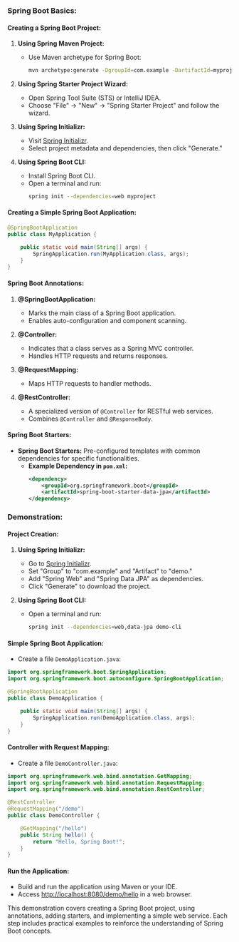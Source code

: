 ### Spring Boot Basics:

#### Creating a Spring Boot Project:

1. **Using Spring Maven Project:**
   - Use Maven archetype for Spring Boot:
     ```bash
     mvn archetype:generate -DgroupId=com.example -DartifactId=myproject -DarchetypeArtifactId=maven-archetype-quickstart -DinteractiveMode=false
     ```

2. **Using Spring Starter Project Wizard:**
   - Open Spring Tool Suite (STS) or IntelliJ IDEA.
   - Choose "File" -> "New" -> "Spring Starter Project" and follow the wizard.

3. **Using Spring Initializr:**
   - Visit [Spring Initializr](https://start.spring.io/).
   - Select project metadata and dependencies, then click "Generate."

4. **Using Spring Boot CLI:**
   - Install Spring Boot CLI.
   - Open a terminal and run:
     ```bash
     spring init --dependencies=web myproject
     ```

#### Creating a Simple Spring Boot Application:

```java
@SpringBootApplication
public class MyApplication {

    public static void main(String[] args) {
        SpringApplication.run(MyApplication.class, args);
    }
}
```

#### Spring Boot Annotations:

1. **@SpringBootApplication:**
   - Marks the main class of a Spring Boot application.
   - Enables auto-configuration and component scanning.

2. **@Controller:**
   - Indicates that a class serves as a Spring MVC controller.
   - Handles HTTP requests and returns responses.

3. **@RequestMapping:**
   - Maps HTTP requests to handler methods.

4. **@RestController:**
   - A specialized version of `@Controller` for RESTful web services.
   - Combines `@Controller` and `@ResponseBody`.

#### Spring Boot Starters:

- **Spring Boot Starters:** Pre-configured templates with common dependencies for specific functionalities.
  - **Example Dependency in `pom.xml`:**
    ```xml
    <dependency>
        <groupId>org.springframework.boot</groupId>
        <artifactId>spring-boot-starter-data-jpa</artifactId>
    </dependency>
    ```

### Demonstration:

#### Project Creation:

1. **Using Spring Initializr:**
   - Go to [Spring Initializr](https://start.spring.io/).
   - Set "Group" to "com.example" and "Artifact" to "demo."
   - Add "Spring Web" and "Spring Data JPA" as dependencies.
   - Click "Generate" to download the project.

2. **Using Spring Boot CLI:**
   - Open a terminal and run:
     ```bash
     spring init --dependencies=web,data-jpa demo-cli
     ```

#### Simple Spring Boot Application:

- Create a file `DemoApplication.java`:

```java
import org.springframework.boot.SpringApplication;
import org.springframework.boot.autoconfigure.SpringBootApplication;

@SpringBootApplication
public class DemoApplication {

    public static void main(String[] args) {
        SpringApplication.run(DemoApplication.class, args);
    }
}
```

#### Controller with Request Mapping:

- Create a file `DemoController.java`:

```java
import org.springframework.web.bind.annotation.GetMapping;
import org.springframework.web.bind.annotation.RequestMapping;
import org.springframework.web.bind.annotation.RestController;

@RestController
@RequestMapping("/demo")
public class DemoController {

    @GetMapping("/hello")
    public String hello() {
        return "Hello, Spring Boot!";
    }
}
```

#### Run the Application:

- Build and run the application using Maven or your IDE.
- Access [http://localhost:8080/demo/hello](http://localhost:8080/demo/hello) in a web browser.

This demonstration covers creating a Spring Boot project, using annotations, adding starters, and implementing a simple web service. Each step includes practical examples to reinforce the understanding of Spring Boot concepts.

